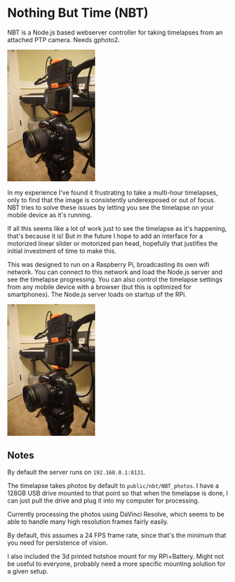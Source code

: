 # Nothing But Time (NBT)

NBT is a Node.js based webserver controller for taking timelapses from an attached PTP camera. Needs gphoto2.

<img src="nbt_pic.jpg" alt="NBT setup" width="200"/>

In my experience I've found it frustrating to take a multi-hour timelapses, only to find that the image is consistently underexposed or out of focus. NBT tries to solve these issues by letting you see the timelapse on your mobile device as it's running.

If all this seems like a lot of work just to see the timelapse as it's happening, that's because it is! But in the future I hope to add an interface for a motorized linear slider or motorized pan head, hopefully that justifies the initial investment of time to make this.

This was designed to run on a Raspberry Pi, broadcasting its own wifi network. You can connect to this network and load the Node.js server and see the timelapse progressing. You can also control the timelapse settings from any mobile device with a browser (but this is optimized for smartphones). The Node.js server loads on startup of the RPi.

<img src="nbt_pic.jpg" alt="NBT interface" width="200"/>

## Notes

By default the server runs on `192.168.0.1:8131`.

The timelapse takes photos by default to `public/nbt/NBT_photos`. I have a 128GB USB drive mounted to that point so that when the timelapse is done, I can just pull the drive and plug it into my computer for processing.

Currently processing the photos using DaVinci Resolve, which seems to be able to handle many high resolution frames fairly easily.

By default, this assumes a 24 FPS frame rate, since that's the minimum that you need for persistence of vision.

I also included the 3d printed hotshoe mount for my RPi+Battery. Might not be useful to everyone, probably need a more specific mounting solution for a given setup.

